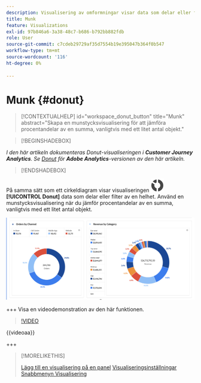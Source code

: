 ```yaml
---
description: Visualisering av omformningar visar data som delar eller filter av en helhet.
title: Munk
feature: Visualizations
exl-id: 97b846a6-3a38-48c7-b686-b792bb882fdb
role: User
source-git-commit: c7cdeb29729af35d7554b19e395047b364f0b547
workflow-type: tm+mt
source-wordcount: '116'
ht-degree: 0%

---
```


# Munk {#donut}

<!-- markdownlint-disable MD034 -->

>[!CONTEXTUALHELP]
>id="workspace_donut_button"
>title="Munk"
>abstract="Skapa en munstycksvisualisering för att jämföra procentandelar av en summa, vanligtvis med ett litet antal objekt."

<!-- markdownlint-enable MD034 -->


>[!BEGINSHADEBOX]

*I den här artikeln dokumenteras Donut-visualiseringen i **Customer Journey Analytics**. Se [Donut](https://experienceleague.adobe.com/en/docs/analytics/analyze/analysis-workspace/visualizations/donut) för **Adobe Analytics**-versionen av den här artikeln.*

>[!ENDSHADEBOX]


På samma sätt som ett cirkeldiagram visar visualiseringen ![GraphDonut](/help/assets/icons/GraphDonut.svg) **[!UICONTROL Donut]** data som delar eller filter av en helhet. Använd en munstycksvisualisering när du jämför procentandelar av en summa, vanligtvis med ett litet antal objekt.

![Ett ringdiagram som visar data som delar eller filter av en helhet.](assets/donut.png)

+++ Visa en videodemonstration av den här funktionen.

>[!VIDEO](https://video.tv.adobe.com/v/23989/?quality=12)

{{videoaa}}

+++

>[!MORELIKETHIS]
>
>[Lägg till en visualisering på en panel](/help/analysis-workspace/visualizations/freeform-analysis-visualizations.md#add-visualizations-to-a-panel)
>[Visualiseringsinställningar](/help/analysis-workspace/visualizations/freeform-analysis-visualizations.md#settings)
>[Snabbmenyn Visualisering ](/help/analysis-workspace/visualizations/freeform-analysis-visualizations.md#context-menu)
>

